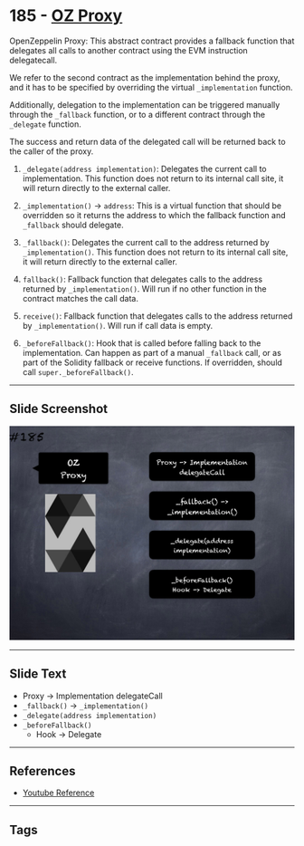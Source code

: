 # 185 - [OZ Proxy](OZ%20Proxy.md)
OpenZeppelin Proxy: This abstract contract provides a fallback function that delegates all calls to another contract using the EVM instruction delegatecall. 

We refer to the second contract as the implementation behind the proxy, and it has to be specified by overriding the virtual `_implementation` function. 

Additionally, delegation to the implementation can be triggered manually through the `_fallback` function, or to a different contract through the `_delegate` function. 

The success and return data of the delegated call will be returned back to the caller of the proxy.

1. `_delegate(address implementation)`: Delegates the current call to implementation. This function does not return to its internal call site, it will return directly to the external caller.
    
2. `_implementation()` → `address`: This is a virtual function that should be overridden so it returns the address to which the fallback function and `_fallback` should delegate.
    
3. `_fallback()`: Delegates the current call to the address returned by `_implementation()`. This function does not return to its internal call site, it will return directly to the external caller.
    
4. `fallback()`: Fallback function that delegates calls to the address returned by `_implementation()`. Will run if no other function in the contract matches the call data.
    
5. `receive()`: Fallback function that delegates calls to the address returned by `_implementation()`. Will run if call data is empty.
    
6. `_beforeFallback()`: Hook that is called before falling back to the implementation. Can happen as part of a manual `_fallback` call, or as part of the Solidity fallback or receive functions. If overridden, should call `super._beforeFallback()`.
___
## Slide Screenshot
![185.png](../../images/3.%20Solidity%20201/185.png)
___
## Slide Text
- Proxy -> Implementation delegateCall
- `_fallback()` ->  `_implementation()`
- `_delegate(address implementation)`
- `_beforeFallback()`
	- Hook -> Delegate
___
## References
- [Youtube Reference](https://youtu.be/0kx8M4u5980?t=363)
___
## Tags